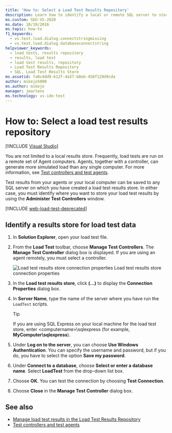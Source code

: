 ```yaml
---
title: 'How to: Select a Load Test Results Repository'
description: Learn how to identify a local or remote SQL server to store your test results. The server must have a load test results store.
ms.custom: SEO-VS-2020
ms.date: 10/19/2016
ms.topic: how-to
f1_keywords: 
  - vs.test.load.dialog.connectstringmissing
  - vs.test.load.dialog.databaseconnectstring
helpviewer_keywords: 
  - load tests, results repository
  - results, load test
  - load test results, repository
  - Load Test Results Repository
  - SQL, Load Test Results Store
ms.assetid: fa0c4dd9-612f-4a57-b8eb-458f129d9cda
author: mikejo5000
ms.author: mikejo
manager: jmartens
ms.technology: vs-ide-test
---
```

# How to: Select a load test results repository

 [!INCLUDE [Visual Studio](~/includes/applies-to-version/vs-not-mac.md)]

You are not limited to a local results store. Frequently, load tests are run on a remote set of Agent computers. Agents, together with a controller, can generate more simulated load than any single computer. For more information, see [Test controllers and test agents](configure-test-agents-and-controllers-for-load-tests.md).

Test results from your agents or your local computer can be saved to any SQL server on which you have created a load test results store. In either case, you must identify where you want to store your load test results by using the **Administer Test Controllers** window.

[!INCLUDE [web-load-test-deprecated](includes/web-load-test-deprecated.md)]

## Identify a results store for load test data

1. In **Solution Explorer**, open your load test file.

2. From the **Load Test** toolbar, choose **Manage Test Controllers**. The **Manage Test Controller** dialog box is displayed. If you are using an agent remotely, you must select a controller.

     ![Load test results store connection properties](../test/media/loadtestconnectionproperties.png)
Load test results store connection properties

3. In the **Load test results store**, click **(…)** to display the **Connection Properties** dialog box.

4. In **Server Name**, type the name of the server where you have run the `LoadTest` scripts.

    > [!TIP]
    > If you are using SQL Express on your local machine for the load test store, enter \<computername>\sqlexpress (for example, **MyComputer\sqlexpress**).

5. Under **Log on to the server**, you can choose **Use Windows Authentication**. You can specify the username and password, but if you do, you have to select the option **Save my password**.

6. Under **Connect to a database**, choose **Select or enter a database name**. Select **LoadTest** from the drop-down list box.

7. Choose **OK**. You can test the connection by choosing **Test Connection**.

8. Choose **Close** in the **Manage Test Controller** dialog box.

## See also

- [Manage load test results in the Load Test Results Repository](../test/manage-load-test-results-in-the-load-test-results-repository.md)
- [Test controllers and test agents](configure-test-agents-and-controllers-for-load-tests.md)
